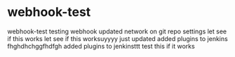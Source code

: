 # webhook-test
webhook-test
testing webhook
updated network on git repo settings
let see if this works
let see if this worksuyyyy
just updated 
added plugins to jenkins
fhghdhchggfhdfgh
added plugins to jenkinsttt
test this if it works
